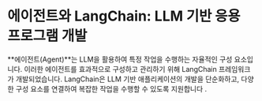 # 에이전트와 LangChain: LLM 기반 응용 프로그램 개발

**에이전트(Agent)**는 LLM을 활용하여 특정 작업을 수행하는 자율적인 구성 요소입니다. 
이러한 에이전트를 효과적으로 구성하고 관리하기 위해 LangChain 프레임워크가 개발되었습니다. 
LangChain은 LLM 기반 애플리케이션의 개발을 단순화하고, 다양한 구성 요소를 연결하여 복잡한 작업을 수행할 수 있도록 지원합니다 .
